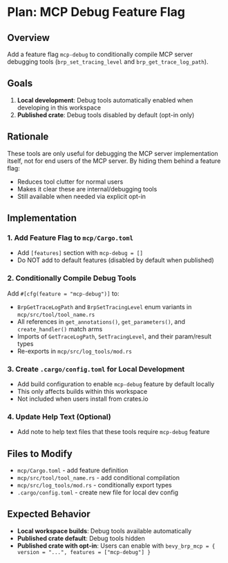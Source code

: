 # Plan: MCP Debug Feature Flag

## Overview
Add a feature flag `mcp-debug` to conditionally compile MCP server debugging tools (`brp_set_tracing_level` and `brp_get_trace_log_path`).

## Goals
1. **Local development**: Debug tools automatically enabled when developing in this workspace
2. **Published crate**: Debug tools disabled by default (opt-in only)

## Rationale
These tools are only useful for debugging the MCP server implementation itself, not for end users of the MCP server. By hiding them behind a feature flag:
- Reduces tool clutter for normal users
- Makes it clear these are internal/debugging tools
- Still available when needed via explicit opt-in

## Implementation

### 1. Add Feature Flag to `mcp/Cargo.toml`
- Add `[features]` section with `mcp-debug = []`
- Do NOT add to default features (disabled by default when published)

### 2. Conditionally Compile Debug Tools
Add `#[cfg(feature = "mcp-debug")]` to:
- `BrpGetTraceLogPath` and `BrpSetTracingLevel` enum variants in `mcp/src/tool/tool_name.rs`
- All references in `get_annotations()`, `get_parameters()`, and `create_handler()` match arms
- Imports of `GetTraceLogPath`, `SetTracingLevel`, and their param/result types
- Re-exports in `mcp/src/log_tools/mod.rs`

### 3. Create `.cargo/config.toml` for Local Development
- Add build configuration to enable `mcp-debug` feature by default locally
- This only affects builds within this workspace
- Not included when users install from crates.io

### 4. Update Help Text (Optional)
- Add note to help text files that these tools require `mcp-debug` feature

## Files to Modify
- `mcp/Cargo.toml` - add feature definition
- `mcp/src/tool/tool_name.rs` - add conditional compilation
- `mcp/src/log_tools/mod.rs` - conditionally export types
- `.cargo/config.toml` - create new file for local dev config

## Expected Behavior
- **Local workspace builds**: Debug tools available automatically
- **Published crate default**: Debug tools hidden
- **Published crate with opt-in**: Users can enable with `bevy_brp_mcp = { version = "...", features = ["mcp-debug"] }`
